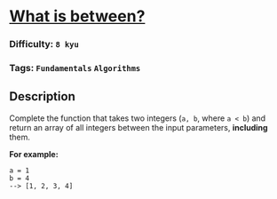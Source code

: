 # [What is between?](https://www.codewars.com/kata/55ecd718f46fba02e5000029)

### Difficulty: `8 kyu`

### Tags: `Fundamentals` `Algorithms`

## Description

Complete the function that takes two integers (`a, b`, where `a < b`) and return an array of all integers between the input parameters, **including** them.

**For example:**

```
a = 1
b = 4
--> [1, 2, 3, 4]
```